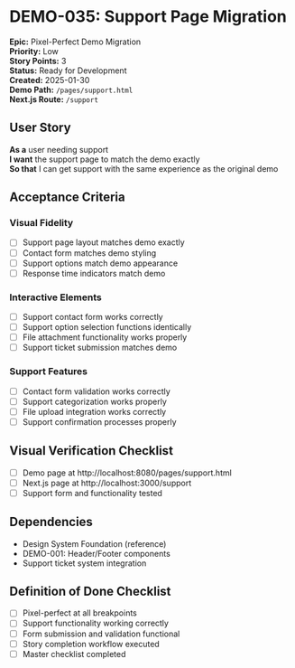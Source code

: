 # DEMO-035: Support Page Migration

**Epic:** Pixel-Perfect Demo Migration  
**Priority:** Low  
**Story Points:** 3  
**Status:** Ready for Development  
**Created:** 2025-01-30  
**Demo Path:** `/pages/support.html`  
**Next.js Route:** `/support`

## User Story

**As a** user needing support  
**I want** the support page to match the demo exactly  
**So that** I can get support with the same experience as the original demo

## Acceptance Criteria

### Visual Fidelity
- [ ] Support page layout matches demo exactly
- [ ] Contact form matches demo styling
- [ ] Support options match demo appearance
- [ ] Response time indicators match demo

### Interactive Elements
- [ ] Support contact form works correctly
- [ ] Support option selection functions identically
- [ ] File attachment functionality works properly
- [ ] Support ticket submission matches demo

### Support Features
- [ ] Contact form validation works correctly
- [ ] Support categorization works properly
- [ ] File upload integration works correctly
- [ ] Support confirmation processes properly

## Visual Verification Checklist
- [ ] Demo page at http://localhost:8080/pages/support.html
- [ ] Next.js page at http://localhost:3000/support
- [ ] Support form and functionality tested

## Dependencies
- Design System Foundation (reference)
- DEMO-001: Header/Footer components
- Support ticket system integration

## Definition of Done Checklist
- [ ] Pixel-perfect at all breakpoints
- [ ] Support functionality working correctly
- [ ] Form submission and validation functional
- [ ] Story completion workflow executed
- [ ] Master checklist completed